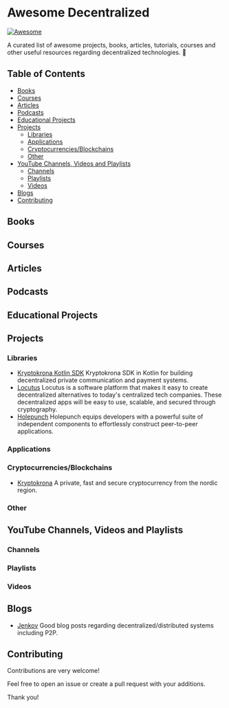 # Awesome Decentralized

[![Awesome](https://awesome.re/badge.svg)](https://awesome.re)

A curated list of awesome projects, books, articles, tutorials, courses and other useful resources regarding decentralized technologies. 🌊

## Table of Contents

- [Books](#books)
- [Courses](#courses)
- [Articles](#articles)
- [Podcasts](#podcasts)
- [Educational Projects](#educational-projects)
- [Projects](#projects)
  - [Libraries](#libraries)
  - [Applications](#applications)
  - [Cryptocurrencies/Blockchains](#cryptocurrenciesblockchains)
  - [Other](#other)
- [YouTube Channels, Videos and Playlists](#youtube-channels-videos-and-playlists)
  - [Channels](#channels)
  - [Playlists](#playlists)
  - [Videos](#videos)
- [Blogs](#blogs)
- [Contributing](#contributing)

## Books

## Courses

## Articles

## Podcasts

## Educational Projects

## Projects

### Libraries

- [Kryptokrona Kotlin SDK](https://github.com/kryptokrona/kryptokrona-kotlin-sdk) Kryptokrona SDK in Kotlin for building decentralized private communication and payment systems.
- [Locutus](https://github.com/freenet/locutus) Locutus is a software platform that makes it easy to create decentralized alternatives to today's centralized tech companies. These decentralized apps will be easy to use, scalable, and secured through cryptography.
- [Holepunch](https://github.com/holepunchto) Holepunch equips developers with a powerful suite of independent components to effortlessly construct peer-to-peer applications.

### Applications

### Cryptocurrencies/Blockchains

- [Kryptokrona](https://github.com/kryptokrona/kryptokrona) A private, fast and secure cryptocurrency from the nordic region.

### Other

## YouTube Channels, Videos and Playlists
### Channels
### Playlists
### Videos

## Blogs

- [Jenkov](https://www.jenkov.com) Good blog posts regarding decentralized/distributed systems including P2P. 

## Contributing

Contributions are very welcome!

Feel free to open an issue or create a pull request with your additions.

Thank you!
